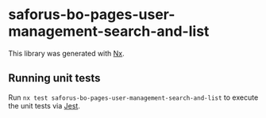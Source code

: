 # saforus-bo-pages-user-management-search-and-list

This library was generated with [Nx](https://nx.dev).

## Running unit tests

Run `nx test saforus-bo-pages-user-management-search-and-list` to execute the unit tests via [Jest](https://jestjs.io).
